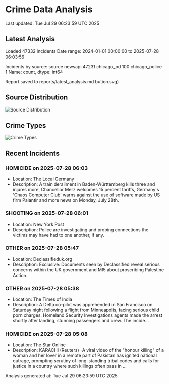 # Crime Data Analysis
Last updated: Tue Jul 29 06:23:59 UTC 2025

## Latest Analysis

Loaded 47332 incidents
Date range: 2024-01-01 00:00:00 to 2025-07-28 06:03:56

Incidents by source:
source
newsapi           47231
chicago_pd          100
chicago_police        1
Name: count, dtype: int64

Report saved to reports/latest_analysis.md
bution.svg)

## Source Distribution
![Source Distribution](images/source_distribution.svg)

## Crime Types
![Crime Types](images/crime_types.svg)

## Recent Incidents

### HOMICIDE on 2025-07-28 06:03
- Location: The Local Germany
- Description: A train derailment in Baden-Württemberg kills three and injures more, Chancellor Merz welcomes 15 percent tariffs, Germany's 'Chaos Computer Club' warns against the use of software made by US firm Palantir and more news on Monday, July 28th.


### SHOOTING on 2025-07-28 06:01
- Location: New York Post
- Description: Police are investigating and probing connections the victims may have had to one another, if any.


### OTHER on 2025-07-28 05:47
- Location: Declassifieduk.org
- Description: Exclusive: Documents seen by Declassified reveal serious concerns within the UK government and MI5 about proscribing Palestine Action.


### OTHER on 2025-07-28 05:38
- Location: The Times of India
- Description: A Delta co-pilot was apprehended in San Francisco on Saturday night following a flight from Minneapolis, facing serious child porn charges. Homeland Security Investigations agents made the arrest shortly after landing, stunning passengers and crew. The incide…


### HOMICIDE on 2025-07-28 05:08
- Location: The Star Online
- Description: KARACHI (Reuters) -A viral video of the "honour killing" of a woman and her lover in a remote part of Pakistan has ignited national outrage, prompting scrutiny of long-standing tribal codes and calls for justice in a country where such killings often pass in …

Analysis generated at: Tue Jul 29 06:23:59 UTC 2025
